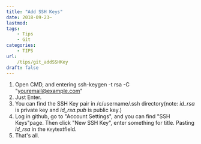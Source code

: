 ```yaml
---
title: "Add SSH Keys"
date: 2018-09-23~
lastmod: 
tags: 
    - Tips
    - Git
categories: 
    - TIPS
url: 
    /tips/git_addSSHKey
draft: false
---
```




1. Open CMD, and entering ssh-keygen -t rsa -C "youremail@example.com"
2. Just Enter.
3. You can find the SSH Key pair in /c/username/.ssh directory(note: *id_rsa* is private key and *id_rsa.pub* is public key.)
4. Log in github, go to "Account Settings", and you can find "SSH Keys"page. Then click "New SSH Key", enter something for title. Pasting *id_rsa* in the `Key`textfield.
5. That's all.
